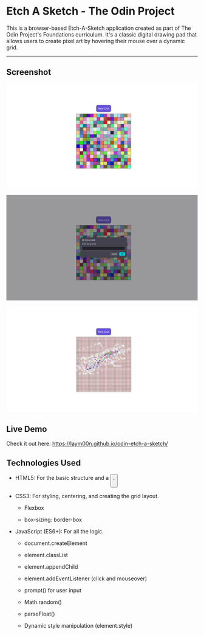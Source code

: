 # Etch A Sketch  - The Odin Project

This is a browser-based Etch-A-Sketch application created as part of The Odin Project's Foundations curriculum. It's a classic digital drawing pad that allows users to create pixel art by hovering their mouse over a dynamic grid.

***

## Screenshot

![Screenshot first](./images/first.png)

![Screenshot first](./images/second.png)

![Screenshot first](./images/third.png)


## Live Demo

Check it out here: https://laym00n.github.io/odin-etch-a-sketch/

## Technologies Used

* HTML5: For the basic structure and a <button>.

* CSS3: For styling, centering, and creating the grid layout.

    * Flexbox

    * box-sizing: border-box

* JavaScript (ES6+): For all the logic.

    * document.createElement

    * element.classList

    * element.appendChild

    * element.addEventListener (click and mouseover)

    * prompt() for user input

    * Math.random()

    * parseFloat()

    * Dynamic style manipulation (element.style)
